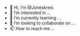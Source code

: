 - 👋 Hi, I’m @Joneskreis
- 👀 I’m interested in ...
- 🌱 I’m currently learning ...
- 💞️ I’m looking to collaborate on ...
- 📫 How to reach me ...

<!---
Joneskreis/Joneskreis is a ✨ special ✨ repository because its `README.md` (this file) appears on your GitHub profile.
You can click the Preview link to take a look at your changes.
--->

